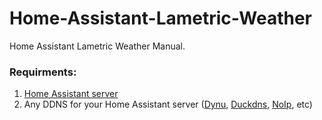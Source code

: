 # Home-Assistant-Lametric-Weather
Home Assistant Lametric Weather Manual.
### Requirments:
  1. [Home Assistant server](https://www.home-assistant.io/installation/)
  2. Any DDNS for your Home Assistant server ([Dynu](https://www.dynu.com/), [Duckdns](https://www.duckdns.org/), [NoIp](https://www.noip.com/), etc)
